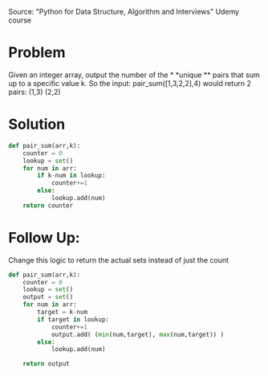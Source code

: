Source: "Python for Data Structure, Algorithm and Interviews" Udemy course

# Problem
Given an integer array, output the number of the * *unique ** pairs that sum up to a specific value k.
So the input:
pair_sum([1,3,2,2],4)
would return 2 pairs:
 (1,3)
 (2,2)
 
 # Solution
 
```python
def pair_sum(arr,k):
    counter = 0
    lookup = set()
    for num in arr:
        if k-num in lookup:
            counter+=1
        else:
            lookup.add(num)
    return counter
```

# Follow Up:
Change this logic to return the actual sets instead of just the count

```python
def pair_sum(arr,k):
    counter = 0
    lookup = set()
    output = set()
    for num in arr:
        target = k-num
        if target in lookup:
            counter+=1
            output.add( (min(num,target), max(num,target)) )
        else:
            lookup.add(num)

    return output
    
```
